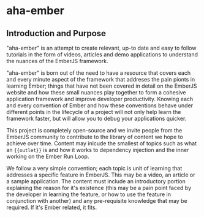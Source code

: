 # aha-ember

## Introduction and Purpose

"aha-ember" is an attempt to create relevant, up-to date and easy to follow tutorials in the form of videos, articles and demo applications to understand the nuances of the EmberJS framework.

"aha-ember" is born out of the need to have a resource that covers each and every minute aspect of the framework that addreses the pain pionts in learning Ember; things that have not been covered in detail on the EmberJS website and how these small nuances play together to form a cohesive application framework and improve developer productivity. Knowing each and every convention of Ember and how these conventions behave under different points in the lifecycle of a project will not only help learn the framework faster, but will allow you to debug your applications quicker.

This project is completely open-source and we invite people from the EmberJS community to contribute to the library of content we hope to achieve over time. Content may inlcude the smallest of topics such as what an `{{outlet}}` is and how it works to dependency injection and the inner working on the Ember Run Loop.

We follow a very simple convention; each topic is unit of learning that addresses a specific feature in EmberJS. This may be a video, an article or a sample application. The content must include an introductory portion explaining the reason for it's existence (this may be a pain point faced by the developer in learning the feature, or how to use the feature in conjunction with another) and any pre-requisite knowledge that may be required. If it's Ember related, it fits. 
